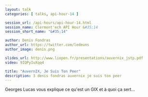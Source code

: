 ```yaml
---
layout: talk
categories: [ talks, api-hour-14 ]

session_url: /api-hours/api-hour-14.html
session_name: Clermont'ech API Hour &#35;14
session_short_name: "&#35;14"

author: Denis Fondras
author_url: https://twitter.com/ledeuns
author_image: denis.png

slides_url: http://www.liopen.fr/presentations/auvernix_jstp.pdf
video: 9IQPyIuXqq4

title: "AuvernIX, Je Suis Ton Peer"
description: 3 denis fondras auvernix je suis ton peer
---
```




Georges Lucas vous explique ce qu'est un GIX et à quoi ça sert...
